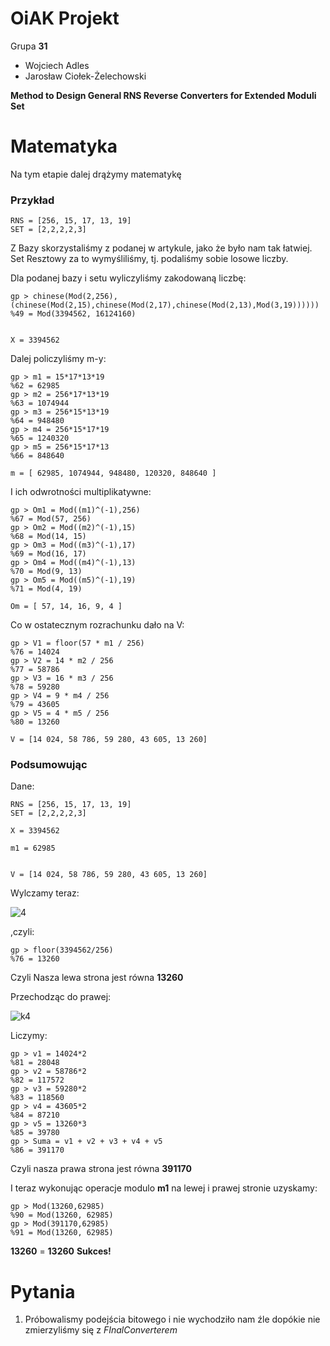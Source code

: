 # OiAK Projekt

Grupa **31**

* Wojciech Adles
* Jarosław Ciołek-Żelechowski

**Method to Design General RNS Reverse Converters for Extended Moduli Set**

# Matematyka

Na tym etapie dalej drążymy matematykę

### Przykład

```
RNS = [256, 15, 17, 13, 19]
SET = [2,2,2,2,3]
```

Z Bazy skorzystaliśmy z podanej w artykule, jako że było nam tak łatwiej. Set Resztowy za to wymyśliliśmy, tj. podaliśmy sobie losowe liczby.

Dla podanej bazy i setu wyliczyliśmy zakodowaną liczbę:

```
gp > chinese(Mod(2,256),(chinese(Mod(2,15),chinese(Mod(2,17),chinese(Mod(2,13),Mod(3,19))))))
%49 = Mod(3394562, 16124160)


X = 3394562

```

Dalej policzyliśmy m-y:

```
gp > m1 = 15*17*13*19
%62 = 62985
gp > m2 = 256*17*13*19
%63 = 1074944
gp > m3 = 256*15*13*19
%64 = 948480
gp > m4 = 256*15*17*19
%65 = 1240320
gp > m5 = 256*15*17*13
%66 = 848640

m = [ 62985, 1074944, 948480, 120320, 848640 ]
```

I ich odwrotności multiplikatywne:

```
gp > Om1 = Mod((m1)^(-1),256)
%67 = Mod(57, 256)
gp > Om2 = Mod((m2)^(-1),15)
%68 = Mod(14, 15)
gp > Om3 = Mod((m3)^(-1),17)
%69 = Mod(16, 17)
gp > Om4 = Mod((m4)^(-1),13)
%70 = Mod(9, 13)
gp > Om5 = Mod((m5)^(-1),19)
%71 = Mod(4, 19)

Om = [ 57, 14, 16, 9, 4 ]
```

Co w ostatecznym rozrachunku dało na V:

```
gp > V1 = floor(57 * m1 / 256)
%76 = 14024
gp > V2 = 14 * m2 / 256
%77 = 58786
gp > V3 = 16 * m3 / 256
%78 = 59280
gp > V4 = 9 * m4 / 256
%79 = 43605
gp > V5 = 4 * m5 / 256
%80 = 13260

V = [14 024, 58 786, 59 280, 43 605, 13 260]
```

### Podsumowując

Dane:

```
RNS = [256, 15, 17, 13, 19]
SET = [2,2,2,2,3]

X = 3394562

m1 = 62985


V = [14 024, 58 786, 59 280, 43 605, 13 260]

```

Wylczamy teraz:

![4](http://i.imgur.com/XE41GEi.png)

,czyli:

```
gp > floor(3394562/256)
%76 = 13260
```

Czyli Nasza lewa strona jest równa **13260**

Przechodząc do prawej:

![k4](http://i.imgur.com/Kqi3fiC.png)

Liczymy:

```
gp > v1 = 14024*2
%81 = 28048
gp > v2 = 58786*2
%82 = 117572
gp > v3 = 59280*2
%83 = 118560
gp > v4 = 43605*2
%84 = 87210
gp > v5 = 13260*3
%85 = 39780
gp > Suma = v1 + v2 + v3 + v4 + v5
%86 = 391170
```

Czyli nasza prawa strona jest równa **391170**

I teraz wykonując operacje modulo **m1** na lewej i prawej stronie uzyskamy:

```
gp > Mod(13260,62985)
%90 = Mod(13260, 62985)
gp > Mod(391170,62985)
%91 = Mod(13260, 62985)
```

**13260** = **13260**
**Sukces!**

# Pytania

1. Próbowalismy podejścia bitowego i nie wychodziło nam źle dopókie nie zmierzyliśmy się z *FInalConverterem*